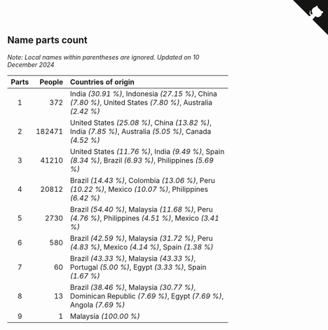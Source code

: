 ## Name parts count

*Note: Local names within parentheses are ignored.*
*Updated on 10 December 2024*

| Parts | People | Countries of origin |
| :--: | ---: | :--- |
| 1 | 372 | India *(30.91 %)*, Indonesia *(27.15 %)*, China *(7.80 %)*, United States *(7.80 %)*, Australia *(2.42 %)* |
| 2 | 182471 | United States *(25.08 %)*, China *(13.82 %)*, India *(7.85 %)*, Australia *(5.05 %)*, Canada *(4.52 %)* |
| 3 | 41210 | United States *(11.76 %)*, India *(9.49 %)*, Spain *(8.34 %)*, Brazil *(6.93 %)*, Philippines *(5.69 %)* |
| 4 | 20812 | Brazil *(14.43 %)*, Colombia *(13.06 %)*, Peru *(10.22 %)*, Mexico *(10.07 %)*, Philippines *(6.42 %)* |
| 5 | 2730 | Brazil *(54.40 %)*, Malaysia *(11.68 %)*, Peru *(4.76 %)*, Philippines *(4.51 %)*, Mexico *(3.41 %)* |
| 6 | 580 | Brazil *(42.59 %)*, Malaysia *(31.72 %)*, Peru *(4.83 %)*, Mexico *(4.14 %)*, Spain *(1.38 %)* |
| 7 | 60 | Brazil *(43.33 %)*, Malaysia *(43.33 %)*, Portugal *(5.00 %)*, Egypt *(3.33 %)*, Spain *(1.67 %)* |
| 8 | 13 | Brazil *(38.46 %)*, Malaysia *(30.77 %)*, Dominican Republic *(7.69 %)*, Egypt *(7.69 %)*, Angola *(7.69 %)* |
| 9 | 1 | Malaysia *(100.00 %)* |


<a href="https://github.com/jonatanklosko/wca_statistics" class="github-corner" aria-label="View source on Github"><svg width="80" height="80" viewBox="0 0 250 250" style="fill:#151513; color:#fff; position: absolute; top: 0; border: 0; right: 0;" aria-hidden="true"><path d="M0,0 L115,115 L130,115 L142,142 L250,250 L250,0 Z"></path><path d="M128.3,109.0 C113.8,99.7 119.0,89.6 119.0,89.6 C122.0,82.7 120.5,78.6 120.5,78.6 C119.2,72.0 123.4,76.3 123.4,76.3 C127.3,80.9 125.5,87.3 125.5,87.3 C122.9,97.6 130.6,101.9 134.4,103.2" fill="currentColor" style="transform-origin: 130px 106px;" class="octo-arm"></path><path d="M115.0,115.0 C114.9,115.1 118.7,116.5 119.8,115.4 L133.7,101.6 C136.9,99.2 139.9,98.4 142.2,98.6 C133.8,88.0 127.5,74.4 143.8,58.0 C148.5,53.4 154.0,51.2 159.7,51.0 C160.3,49.4 163.2,43.6 171.4,40.1 C171.4,40.1 176.1,42.5 178.8,56.2 C183.1,58.6 187.2,61.8 190.9,65.4 C194.5,69.0 197.7,73.2 200.1,77.6 C213.8,80.2 216.3,84.9 216.3,84.9 C212.7,93.1 206.9,96.0 205.4,96.6 C205.1,102.4 203.0,107.8 198.3,112.5 C181.9,128.9 168.3,122.5 157.7,114.1 C157.9,116.9 156.7,120.9 152.7,124.9 L141.0,136.5 C139.8,137.7 141.6,141.9 141.8,141.8 Z" fill="currentColor" class="octo-body"></path></svg></a><style>.github-corner:hover .octo-arm{animation:octocat-wave 560ms ease-in-out}@keyframes octocat-wave{0%,100%{transform:rotate(0)}20%,60%{transform:rotate(-25deg)}40%,80%{transform:rotate(10deg)}}@media (max-width:500px){.github-corner:hover .octo-arm{animation:none}.github-corner .octo-arm{animation:octocat-wave 560ms ease-in-out}}</style>
